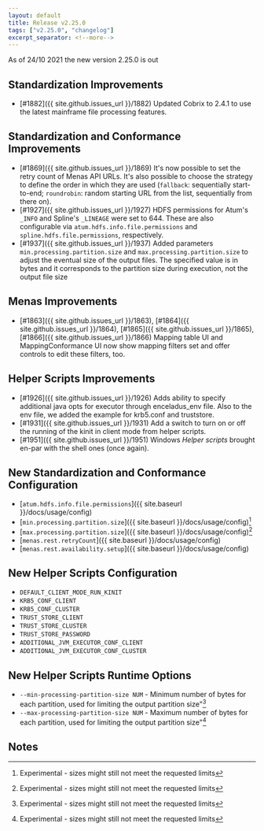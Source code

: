 ```yaml
---
layout: default
title: Release v2.25.0
tags: ["v2.25.0", "changelog"]
excerpt_separator: <!--more-->
---
```


As of 24/10 2021 the new version 2.25.0 is out
<!--more-->

## Standardization Improvements

- [#1882]({{ site.github.issues_url }}/1882) Updated Cobrix to 2.4.1 to use the latest mainframe file processing features.


## Standardization and Conformance Improvements

- [#1869]({{ site.github.issues_url }}/1869) It's now possible to set the retry count of Menas API URLs. It's also possible to choose the strategy to define the order in which they are used (`fallback`: sequentially start-to-end; `roundrobin`: random starting URL from the list, sequentially from there on).
- [#1927]({{ site.github.issues_url }}/1927) HDFS permissions for Atum's `_INFO` and Spline's `_LINEAGE` were set to 644. These are also configurable via `atum.hdfs.info.file.permissions` and `spline.hdfs.file.permissions`, respectively.
- [#1937]({{ site.github.issues_url }}/1937) Added parameters `min.processing.partition.size` and `max.processing.partition.size` to adjust the eventual size of the output files. The specified value is in bytes and it corresponds to the partition size during execution, not the output file size

## Menas Improvements

- [#1863]({{ site.github.issues_url }}/1863), [#1864]({{ site.github.issues_url }}/1864), [#1865]({{ site.github.issues_url }}/1865), [#1866]({{ site.github.issues_url }}/1866) Mapping table UI and MappingConformance UI now show mapping filters set and offer controls to edit these filters, too.

## Helper Scripts Improvements

- [#1926]({{ site.github.issues_url }}/1926) Adds ability to specify additional java opts for executor through enceladus_env file. Also to the env file, we added the example for krb5.conf and truststore.
- [#1931]({{ site.github.issues_url }}/1931) Add a switch to turn on or off the running of the kinit in client mode from helper scripts.
- [#1951]({{ site.github.issues_url }}/1951) Windows _Helper scripts_ brought en-par with the shell ones (once again).

## New Standardization and Conformance Configuration

* [`atum.hdfs.info.file.permissions`]({{ site.baseurl }}/docs/usage/config)
* [`min.processing.partition.size`]({{ site.baseurl }}/docs/usage/config)[^1]
* [`max.processing.partition.size`]({{ site.baseurl }}/docs/usage/config)[^1]
* [`menas.rest.retryCount`]({{ site.baseurl }}/docs/usage/config)
* [`menas.rest.availability.setup`]({{ site.baseurl }}/docs/usage/config)

## New Helper Scripts Configuration

* `DEFAULT_CLIENT_MODE_RUN_KINIT`
* `KRB5_CONF_CLIENT`
* `KRB5_CONF_CLUSTER`
* `TRUST_STORE_CLIENT`
* `TRUST_STORE_CLUSTER`
* `TRUST_STORE_PASSWORD`
* `ADDITIONAL_JVM_EXECUTOR_CONF_CLIENT`
* `ADDITIONAL_JVM_EXECUTOR_CONF_CLUSTER`

## New Helper Scripts Runtime Options

* `--min-processing-partition-size NUM` - Minimum number of bytes for each partition, used for limiting the output partition size"[^1]
* `--max-processing-partition-size NUM` - Maximum number of bytes for each partition, used for limiting the output partition size"[^1]

## Notes
[^1]: Experimental - sizes might still not meet the requested limits
